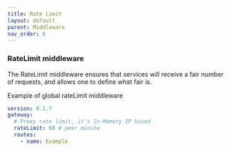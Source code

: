 ```yaml
---
title: Rate Limit
layout: default
parent: Middleware
nav_order: 6
---
```



### RateLimit middleware

The RateLimit middleware ensures that services will receive a fair number of requests, and allows one to define what fair is.

Example of global rateLimit middleware

```yaml
version: 0.1.7
gateway:
  # Proxy rate limit, it's In-Memory IP based
  rateLimit: 60 # peer minute
  routes:
    - name: Example
```
